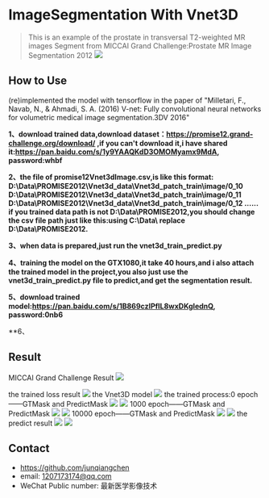 # ImageSegmentation With Vnet3D
> This is an example of the prostate in transversal T2-weighted MR images Segment from MICCAI Grand Challenge:Prostate MR Image Segmentation 2012
![](promise12_header.png)

## How to Use
(re)implemented the model with tensorflow in the paper of "Milletari, F., Navab, N., & Ahmadi, S. A. (2016) V-net: Fully convolutional neural networks for volumetric medical image segmentation.3DV 2016"

**1、download trained data,download dataset：https://promise12.grand-challenge.org/download/ ,if you can't download it,i have shared it:https://pan.baidu.com/s/1y9YAAQKdD3OMOMyamx9MdA, password:whbf**

**2、the file of promise12Vnet3dImage.csv,is like this format:
  D:\Data\PROMISE2012\Vnet3d_data\Vnet3d_patch_train\image/0_10
  D:\Data\PROMISE2012\Vnet3d_data\Vnet3d_patch_train\image/0_11
  D:\Data\PROMISE2012\Vnet3d_data\Vnet3d_patch_train\image/0_12
  ......
if you trained data path is not D:\Data\PROMISE2012\,you should change the csv file path just like this:using C:\Data\ replace D:\Data\PROMISE2012\.**

**3、when data is prepared,just run the vnet3d_train_predict.py**

**4、training the model on the GTX1080,it take 40 hours,and i also attach the trained model in the project,you also just use the vnet3d_train_predict.py file to predict,and get the segmentation result.**

**5、download trained model:https://pan.baidu.com/s/1B869czIPfIL8wxDKgIednQ, password:0nb6**

**6、

## Result
MICCAI Grand Challenge Result
![](leadboard9.PNG)

the trained loss result
![](loss.PNG)
the Vnet3D model
![](vnet.PNG)
the trained process:0 epoch——GTMask and PredictMask
![](gt_0_epoch.png)
![](predict_0_epoch.png)
1000 epoch——GTMask and PredictMask
![](gt_1000_epoch.png)
![](predict_1000_epoch.png)
10000 epoch——GTMask and PredictMask
![](gt_10000_epoch.png)
![](predict_10000_epoch.png)
the predict result
![](mask_15_epoch.png)
![](src_15_epoch.png)
## Contact
* https://github.com/junqiangchen
* email: 1207173174@qq.com
* WeChat Public number: 最新医学影像技术
